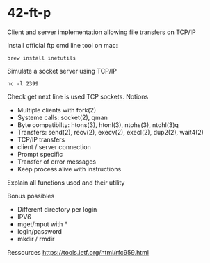 # 42-ft-p
Client and server implementation allowing file transfers on TCP/IP

Install official ftp cmd line tool on mac:
```
brew install inetutils
```

Simulate a socket server using TCP/IP
```
nc -l 2399
```
Check get next line is used
TCP sockets.
Notions
- Multiple clients with fork(2)
- Systeme calls: socket(2), qman
- Byte compatibilty: htons(3), htonl(3), ntohs(3), ntohl(3)q
- Transfers: send(2), recv(2), execv(2), execl(2), dup2(2), wait4(2)
- TCP/IP transfers
- client / server connection
- Prompt specific
- Transfer of error messages
- Keep process alive with instructions

Explain all functions used and their utility

Bonus possibles
- Different directory per login
- IPV6
- mget/mput with *
- login/password
- mkdir / rmdir

Ressources
https://tools.ietf.org/html/rfc959.html
